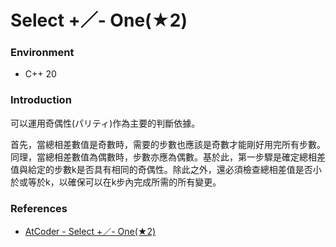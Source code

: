 # Select +／- One(★2)

### Environment

- C++ 20

### Introduction

可以運用奇偶性(パリティ)作為主要的判斷依據。

首先，當總相差數值是奇數時，需要的步數也應該是奇數才能剛好用完所有步數。同理，當總相差數值為偶數時，步數亦應為偶數。基於此，第一步驟是確定總相差值與給定的步數k是否具有相同的奇偶性。除此之外，還必須檢查總相差值是否小於或等於k，以確保可以在k步內完成所需的所有變更。

### References

- [AtCoder - Select +／- One(★2)](https://atcoder.jp/contests/typical90/tasks/typical90_x)